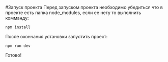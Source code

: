 #Запуск проекта
Перед запуском проекта необходимо убедиться что в проекте есть папка node_modules, если ее нету то выполнить комманду:
```
npm install
```
После окончания установки запустить проект:
```
npm run dev
```
Готово!